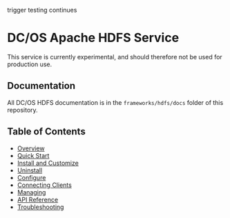 trigger testing continues

# DC/OS Apache HDFS Service 
This service is currently experimental, and should therefore not be used for production use.

## Documentation
All DC/OS HDFS documentation is in the `frameworks/hdfs/docs` folder of this repository.

## Table of Contents

- [Overview](docs/index.md)
- [Quick Start](docs/quick-start.md)
- [Install and Customize](docs/install.md)
- [Uninstall](docs/uninstall.md)
- [Configure](docs/configure.md)
- [Connecting Clients](docs/connecting-clients.md)
- [Managing](docs/managing.md)
- [API Reference](docs/api-reference.md)
- [Troubleshooting](docs/troubleshooting.md)
